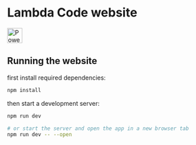 # Lambda Code website

<a class="mt-2 d-block" href="https://vercel.com/?utm_source=lc-team&utm_campaign=oss">
    <img
        alt="Powered by Vercel"
        src="https://www.datocms-assets.com/31049/1618983297-powered-by-vercel.svg"
        height="35px" />
</a>

## Running the website

first install required dependencies:

```bash
npm install
```

then start a development server:

```bash
npm run dev

# or start the server and open the app in a new browser tab
npm run dev -- --open
```
